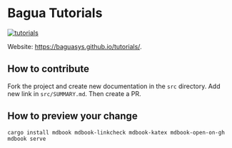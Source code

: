 Bagua Tutorials
======
[![tutorials](https://github.com/BaguaSys/tutorials/actions/workflows/tutorials.yml/badge.svg)](https://github.com/BaguaSys/tutorials/actions/workflows/tutorials.yml)

Website: https://baguasys.github.io/tutorials/.

## How to contribute

Fork the project and create new documentation in the `src` directory. Add new link in `src/SUMMARY.md`. Then create a PR.

## How to preview your change

```shell
cargo install mdbook mdbook-linkcheck mdbook-katex mdbook-open-on-gh
mdbook serve
```

